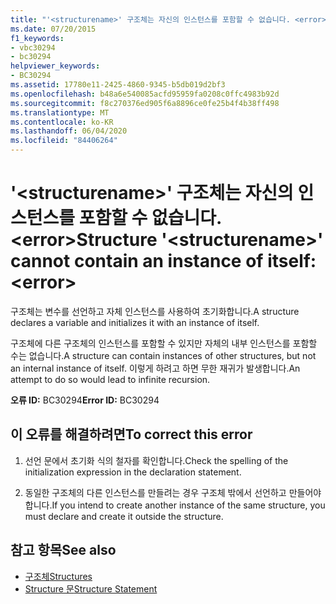 ```yaml
---
title: "'<structurename>' 구조체는 자신의 인스턴스를 포함할 수 없습니다. <error>"
ms.date: 07/20/2015
f1_keywords:
- vbc30294
- bc30294
helpviewer_keywords:
- BC30294
ms.assetid: 17780e11-2425-4860-9345-b5db019d2bf3
ms.openlocfilehash: b48a6e540085acfd95959fa0208c0ffc4983b92d
ms.sourcegitcommit: f8c270376ed905f6a8896ce0fe25b4f4b38ff498
ms.translationtype: MT
ms.contentlocale: ko-KR
ms.lasthandoff: 06/04/2020
ms.locfileid: "84406264"
---
```

# <a name="structure-structurename-cannot-contain-an-instance-of-itself-error"></a><span data-ttu-id="361d4-102">'\<structurename>' 구조체는 자신의 인스턴스를 포함할 수 없습니다. \<error></span><span class="sxs-lookup"><span data-stu-id="361d4-102">Structure '\<structurename>' cannot contain an instance of itself: \<error></span></span>
<span data-ttu-id="361d4-103">구조체는 변수를 선언하고 자체 인스턴스를 사용하여 초기화합니다.</span><span class="sxs-lookup"><span data-stu-id="361d4-103">A structure declares a variable and initializes it with an instance of itself.</span></span>  
  
 <span data-ttu-id="361d4-104">구조체에 다른 구조체의 인스턴스를 포함할 수 있지만 자체의 내부 인스턴스를 포함할 수는 없습니다.</span><span class="sxs-lookup"><span data-stu-id="361d4-104">A structure can contain instances of other structures, but not an internal instance of itself.</span></span> <span data-ttu-id="361d4-105">이렇게 하려고 하면 무한 재귀가 발생합니다.</span><span class="sxs-lookup"><span data-stu-id="361d4-105">An attempt to do so would lead to infinite recursion.</span></span>  
  
 <span data-ttu-id="361d4-106">**오류 ID:** BC30294</span><span class="sxs-lookup"><span data-stu-id="361d4-106">**Error ID:** BC30294</span></span>  
  
## <a name="to-correct-this-error"></a><span data-ttu-id="361d4-107">이 오류를 해결하려면</span><span class="sxs-lookup"><span data-stu-id="361d4-107">To correct this error</span></span>  
  
1. <span data-ttu-id="361d4-108">선언 문에서 초기화 식의 철자를 확인합니다.</span><span class="sxs-lookup"><span data-stu-id="361d4-108">Check the spelling of the initialization expression in the declaration statement.</span></span>  
  
2. <span data-ttu-id="361d4-109">동일한 구조체의 다른 인스턴스를 만들려는 경우 구조체 밖에서 선언하고 만들어야 합니다.</span><span class="sxs-lookup"><span data-stu-id="361d4-109">If you intend to create another instance of the same structure, you must declare and create it outside the structure.</span></span>  
  
## <a name="see-also"></a><span data-ttu-id="361d4-110">참고 항목</span><span class="sxs-lookup"><span data-stu-id="361d4-110">See also</span></span>

- [<span data-ttu-id="361d4-111">구조체</span><span class="sxs-lookup"><span data-stu-id="361d4-111">Structures</span></span>](../programming-guide/language-features/data-types/structures.md)
- [<span data-ttu-id="361d4-112">Structure 문</span><span class="sxs-lookup"><span data-stu-id="361d4-112">Structure Statement</span></span>](../language-reference/statements/structure-statement.md)
